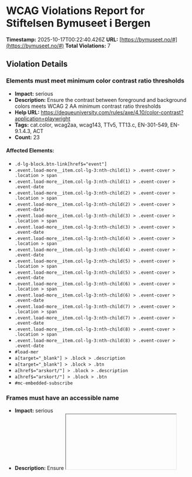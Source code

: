 # WCAG Violations Report for Stiftelsen Bymuseet i Bergen

**Timestamp:** 2025-10-17T00:22:40.426Z
**URL:** [https://bymuseet.no/#](https://bymuseet.no/#)
**Total Violations:** 7

## Violation Details

### Elements must meet minimum color contrast ratio thresholds

- **Impact:** serious
- **Description:** Ensure the contrast between foreground and background colors meets WCAG 2 AA minimum contrast ratio thresholds
- **Help URL:** https://dequeuniversity.com/rules/axe/4.10/color-contrast?application=playwright
- **Tags:** cat.color, wcag2aa, wcag143, TTv5, TT13.c, EN-301-549, EN-9.1.4.3, ACT
- **Count:** 23

#### Affected Elements:

- `.d-lg-block.btn-link[href$="event"]`
- `.event.load-more__item.col-lg-3:nth-child(1) > .event-cover > .location > span`
- `.event.load-more__item.col-lg-3:nth-child(1) > .event-cover > .event-date`
- `.event.load-more__item.col-lg-3:nth-child(2) > .event-cover > .location > span`
- `.event.load-more__item.col-lg-3:nth-child(2) > .event-cover > .event-date`
- `.event.load-more__item.col-lg-3:nth-child(3) > .event-cover > .location > span`
- `.event.load-more__item.col-lg-3:nth-child(3) > .event-cover > .event-date`
- `.event.load-more__item.col-lg-3:nth-child(4) > .event-cover > .location > span`
- `.event.load-more__item.col-lg-3:nth-child(4) > .event-cover > .event-date`
- `.event.load-more__item.col-lg-3:nth-child(5) > .event-cover > .location > span`
- `.event.load-more__item.col-lg-3:nth-child(5) > .event-cover > .event-date`
- `.event.load-more__item.col-lg-3:nth-child(6) > .event-cover > .location > span`
- `.event.load-more__item.col-lg-3:nth-child(6) > .event-cover > .event-date`
- `.event.load-more__item.col-lg-3:nth-child(7) > .event-cover > .location > span`
- `.event.load-more__item.col-lg-3:nth-child(7) > .event-cover > .event-date`
- `.event.load-more__item.col-lg-3:nth-child(8) > .event-cover > .location > span`
- `.event.load-more__item.col-lg-3:nth-child(8) > .event-cover > .event-date`
- `#load-mer`
- `a[target="_blank"] > .block > .description`
- `a[target="_blank"] > .block > .btn`
- `a[href$="arskort/"] > .block > .description`
- `a[href$="arskort/"] > .block > .btn`
- `#mc-embedded-subscribe`

### Frames must have an accessible name

- **Impact:** serious
- **Description:** Ensure <iframe> and <frame> elements have an accessible name
- **Help URL:** https://dequeuniversity.com/rules/axe/4.10/frame-title?application=playwright
- **Tags:** cat.text-alternatives, wcag2a, wcag412, section508, section508.22.i, TTv5, TT12.d, EN-301-549, EN-9.4.1.2
- **Count:** 1

#### Affected Elements:

- `#slick-slide00 > .vimeo-wrapper > iframe`

### Document should have one main landmark

- **Impact:** moderate
- **Description:** Ensure the document has a main landmark
- **Help URL:** https://dequeuniversity.com/rules/axe/4.10/landmark-one-main?application=playwright
- **Tags:** cat.semantics, best-practice
- **Count:** 2

#### Affected Elements:

- `html`
- `#slick-slide00 > .vimeo-wrapper > iframe, html`

### Links must have discernible text

- **Impact:** serious
- **Description:** Ensure links have discernible text
- **Help URL:** https://dequeuniversity.com/rules/axe/4.10/link-name?application=playwright
- **Tags:** cat.name-role-value, wcag2a, wcag244, wcag412, section508, section508.22.a, TTv5, TT6.a, EN-301-549, EN-9.2.4.4, EN-9.4.1.2, ACT
- **Count:** 20

#### Affected Elements:

- `div[data-feed-item-index="9"][aria-label="10 / 12"][data-swiper-slide-index="9"]:nth-child(1) > .instagram-gallery-item__wrap > .instagram-gallery-item__media-wrap > .instagram-gallery-item__icon--link.qligg-icon-instagram[rel="noreferrer"]`
- `div[data-feed-item-index="10"][aria-label="11 / 12"][data-swiper-slide-index="10"]:nth-child(2) > .instagram-gallery-item__wrap > .instagram-gallery-item__media-wrap > .instagram-gallery-item__icon--link.qligg-icon-instagram[rel="noreferrer"]`
- `.swiper-slide-prev > .instagram-gallery-item__wrap > .instagram-gallery-item__media-wrap > .instagram-gallery-item__icon--link.qligg-icon-instagram[rel="noreferrer"]`
- `.swiper-slide-active > .instagram-gallery-item__wrap > .instagram-gallery-item__media-wrap > .instagram-gallery-item__icon--link.qligg-icon-instagram[rel="noreferrer"]`
- `.swiper-slide-next > .instagram-gallery-item__wrap > .instagram-gallery-item__media-wrap > .instagram-gallery-item__icon--link.qligg-icon-instagram[rel="noreferrer"]`
- `div[data-feed-item-index="2"][aria-label="3 / 12"][data-swiper-slide-index="2"]:nth-child(6) > .instagram-gallery-item__wrap > .instagram-gallery-item__media-wrap > .instagram-gallery-item__icon--link.qligg-icon-instagram[rel="noreferrer"]`
- `div[data-feed-item-index="3"] > .instagram-gallery-item__wrap > .instagram-gallery-item__media-wrap > .instagram-gallery-item__icon--link.qligg-icon-instagram[rel="noreferrer"]`
- `div[data-feed-item-index="4"] > .instagram-gallery-item__wrap > .instagram-gallery-item__media-wrap > .instagram-gallery-item__icon--link.qligg-icon-instagram[rel="noreferrer"]`
- `div[data-feed-item-index="5"] > .instagram-gallery-item__wrap > .instagram-gallery-item__media-wrap > .instagram-gallery-item__icon--link.qligg-icon-instagram[rel="noreferrer"]`
- `div[data-feed-item-index="6"] > .instagram-gallery-item__wrap > .instagram-gallery-item__media-wrap > .instagram-gallery-item__icon--link.qligg-icon-instagram[rel="noreferrer"]`
- `div[data-feed-item-index="7"] > .instagram-gallery-item__wrap > .instagram-gallery-item__media-wrap > .instagram-gallery-item__icon--link.qligg-icon-instagram[rel="noreferrer"]`
- `div[data-feed-item-index="8"] > .instagram-gallery-item__wrap > .instagram-gallery-item__media-wrap > .instagram-gallery-item__icon--link.qligg-icon-instagram[rel="noreferrer"]`
- `div[data-feed-item-index="9"][aria-label="10 / 12"][data-swiper-slide-index="9"]:nth-child(13) > .instagram-gallery-item__wrap > .instagram-gallery-item__media-wrap > .instagram-gallery-item__icon--link.qligg-icon-instagram[rel="noreferrer"]`
- `div[data-feed-item-index="10"][aria-label="11 / 12"][data-swiper-slide-index="10"]:nth-child(14) > .instagram-gallery-item__wrap > .instagram-gallery-item__media-wrap > .instagram-gallery-item__icon--link.qligg-icon-instagram[rel="noreferrer"]`
- `.swiper-slide-duplicate-prev > .instagram-gallery-item__wrap > .instagram-gallery-item__media-wrap > .instagram-gallery-item__icon--link.qligg-icon-instagram[rel="noreferrer"]`
- `.swiper-slide-duplicate-active > .instagram-gallery-item__wrap > .instagram-gallery-item__media-wrap > .instagram-gallery-item__icon--link.qligg-icon-instagram[rel="noreferrer"]`
- `.swiper-slide-duplicate-next > .instagram-gallery-item__wrap > .instagram-gallery-item__media-wrap > .instagram-gallery-item__icon--link.qligg-icon-instagram[rel="noreferrer"]`
- `div[data-feed-item-index="2"][aria-label="3 / 12"][data-swiper-slide-index="2"]:nth-child(18) > .instagram-gallery-item__wrap > .instagram-gallery-item__media-wrap > .instagram-gallery-item__icon--link.qligg-icon-instagram[rel="noreferrer"]`
- `.social-icons > ul > li:nth-child(1) > a`
- `.social-icons > ul > li:nth-child(2) > a`

### Zooming and scaling must not be disabled

- **Impact:** critical
- **Description:** Ensure <meta name="viewport"> does not disable text scaling and zooming
- **Help URL:** https://dequeuniversity.com/rules/axe/4.10/meta-viewport?application=playwright
- **Tags:** cat.sensory-and-visual-cues, wcag2aa, wcag144, EN-301-549, EN-9.1.4.4, ACT
- **Count:** 1

#### Affected Elements:

- `meta[name="viewport"]`

### Page should contain a level-one heading

- **Impact:** moderate
- **Description:** Ensure that the page, or at least one of its frames contains a level-one heading
- **Help URL:** https://dequeuniversity.com/rules/axe/4.10/page-has-heading-one?application=playwright
- **Tags:** cat.semantics, best-practice
- **Count:** 2

#### Affected Elements:

- `html`
- `#slick-slide00 > .vimeo-wrapper > iframe, html`

### All page content should be contained by landmarks

- **Impact:** moderate
- **Description:** Ensure all page content is contained by landmarks
- **Help URL:** https://dequeuniversity.com/rules/axe/4.10/region?application=playwright
- **Tags:** cat.keyboard, best-practice
- **Count:** 35

#### Affected Elements:

- `.col-lg-2.museum.col-sm-6:nth-child(1) > .museum-cover > .svg-holder > .svg-title-cover > .svg-title`
- `.col-lg-2.museum.col-sm-6:nth-child(2) > .museum-cover > .svg-holder > .svg-title-cover > .svg-title`
- `.col-lg-2.museum.col-sm-6:nth-child(3) > .museum-cover > .svg-holder > .svg-title-cover > .svg-title`
- `.col-lg-2.museum.col-sm-6:nth-child(4) > .museum-cover > .svg-holder > .svg-title-cover > .svg-title`
- `.col-lg-2.museum.col-sm-6:nth-child(5) > .museum-cover > .svg-holder > .svg-title-cover > .svg-title`
- `.col-lg-2.museum.col-sm-6:nth-child(6) > .museum-cover > .svg-holder > .svg-title-cover > .svg-title`
- `.col-lg-2.museum.col-sm-6:nth-child(7) > .museum-cover > .svg-holder > .svg-title-cover > .svg-title`
- `.col-lg-2.museum.col-sm-6:nth-child(8) > .museum-cover > .svg-holder > .svg-title-cover > .svg-title`
- `.col-lg-2.museum.col-sm-6:nth-child(9) > .museum-cover > .svg-holder > .svg-title-cover > .svg-title`
- `.col-lg-2.museum.col-sm-6:nth-child(10) > .museum-cover > .svg-holder > .svg-title-cover > .svg-title`
- `.dashed-border > .section-title`
- `.filter:nth-child(1) > div[data-rocket-lazy-bg-c2913568-6ba7-4428-8c2a-1a442bb45533="excluded"][data-rocket-lazy-bg-91ed1ae4-dbcb-4490-90a6-8d8cf841a85f="excluded"][data-rocket-lazy-bg-ac357fd8-4552-42d5-9ea2-757e640b2a26="loaded"]`
- `.filter:nth-child(2) > div[data-rocket-lazy-bg-c2913568-6ba7-4428-8c2a-1a442bb45533="excluded"][data-rocket-lazy-bg-91ed1ae4-dbcb-4490-90a6-8d8cf841a85f="excluded"][data-rocket-lazy-bg-ac357fd8-4552-42d5-9ea2-757e640b2a26="loaded"]`
- `.filter:nth-child(3) > div[data-rocket-lazy-bg-c2913568-6ba7-4428-8c2a-1a442bb45533="excluded"][data-rocket-lazy-bg-91ed1ae4-dbcb-4490-90a6-8d8cf841a85f="excluded"][data-rocket-lazy-bg-ac357fd8-4552-42d5-9ea2-757e640b2a26="loaded"]`
- `.when-filter > div[data-rocket-lazy-bg-c2913568-6ba7-4428-8c2a-1a442bb45533="excluded"][data-rocket-lazy-bg-91ed1ae4-dbcb-4490-90a6-8d8cf841a85f="excluded"][data-rocket-lazy-bg-ac357fd8-4552-42d5-9ea2-757e640b2a26="loaded"]`
- `.d-lg-block.btn-link[href$="event"]`
- `.event.load-more__item.col-lg-3:nth-child(1)`
- `.event.load-more__item.col-lg-3:nth-child(2)`
- `.event.load-more__item.col-lg-3:nth-child(3)`
- `.event.load-more__item.col-lg-3:nth-child(4)`
- `.event.load-more__item.col-lg-3:nth-child(5)`
- `.event.load-more__item.col-lg-3:nth-child(6)`
- `.event.load-more__item.col-lg-3:nth-child(7)`
- `.event.load-more__item.col-lg-3:nth-child(8)`
- `.main-row > .text-center`
- `.cta[target="_self"] > span`
- `.culture-for-all`
- `.call-to-actions > .container`
- `.v-2`
- `.instagram-module > .container > .justify-content-between.section-title-link.align-items-center`
- `.instagram-gallery__actions`
- `.mc-field-group`
- `#mce-FNAME`
- `#mce-LNAME`
- `#mce-EMAIL`
